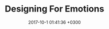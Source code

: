---
layout: book-note
title:  "Designing For Emotions"
date:   2017-10-1 01:41:36 +0300
categories: book-notes
image: https://images-na.ssl-images-amazon.com/images/I/31jmLLi9E1L._SX279_BO1,204,203,200_.jpg
bookCategory: Psychology, Design
rating: 5
bookLink: https://www.amazon.com/Designing-Emotion-Aaron-Walter/dp/1937557006
weight: 5
---
